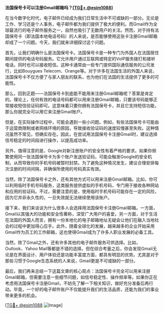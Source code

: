 **法国保号卡可以注册Gmail邮箱吗？[[TG💪+ @esim1088](https://t.me/s/esim1088)]**

在当今数字化时代，电子邮件已经成为我们日常生活中不可或缺的一部分。无论是工作、学习还是个人事务，电子邮件都为我们提供了极大的便利。而Gmail作为全球最流行的电子邮件服务之一，自然也吸引了无数用户的关注。然而，对于持有法国保号卡（即法国本地电话号码）的人来说，是否能够使用这张卡注册Gmail邮箱却成了一个问题。今天，我们就来详细探讨这个问题。

首先，让我们明确什么是法国保号卡。法国保号卡是一种专门为外国人在法国居住期间提供的电话号码服务。它允许用户通过互联网或特定的VoIP服务拨打和接听电话，同时也可以接收短信。这种卡通常由一些专门提供国际通信服务的公司发行，比如Bouygues Telecom、Orange等。对于许多在法国生活的外国人来说，法国保号卡不仅方便了与家人朋友的联系，也为他们在法国的生活提供了更多的可能性。

那么，回到正题——法国保号卡到底能不能用来注册Gmail邮箱呢？答案是肯定的。理论上，任何有效的电话号码都可以用来注册Gmail邮箱，只要该号码能够正常接收短信验证码即可。这意味着只要你拥有法国保号卡，并且它支持短信功能，那么你就完全可以用它来注册Gmail账户。

但是，在实际操作过程中，可能会遇到一些小问题。例如，有些法国保号卡可能由于运营商限制或者网络环境的原因，导致接收验证码的速度较慢甚至失败。这种情况虽然不常见，但确实存在。因此，在尝试用法国保号卡注册Gmail时，建议选择信号稳定的时间段进行操作，以提高成功率。

另外，值得注意的是，Google对新注册账户的安全性有着严格的要求。如果你频繁使用同一张法国保号卡为多个账户发送验证码，可能会触发Google的安全机制，从而导致你的手机号码被暂时封禁。为了避免这种情况发生，建议合理安排每次注册的时间间隔，并确保所使用的号码真实有效。

当然，除了法国保号卡之外，还有其他方式可以用来注册Gmail邮箱。比如，你可以利用临时手机号码服务，这类服务提供虚拟的手机号码，专门用于接收各种网站和应用的验证码。不过，需要注意的是，使用临时手机号码可能存在一定的风险，因为它并非永久性的，一旦失效就无法继续使用该账户。

接下来，我们来谈谈为什么很多人会选择用法国保号卡注册Gmail邮箱。一方面，Gmail以其强大的功能和安全性著称，深受广大用户的喜爱。另一方面，对于生活在法国的外国人而言，拥有一份本地化的电子邮箱地址无疑会让他们在融入当地社会的过程中更加得心应手。此外，随着全球化的发展，越来越多的企业开始采用Gmail作为员工的工作邮箱，这也使得Gmail成为了许多人职业发展的必备工具。

当然，除了Gmail之外，还有许多其他的电子邮件服务可供选择。比如，Outlook、Yahoo Mail等都是不错的选择。但在综合考量之后，你会发现Gmail无论是在界面设计、用户体验还是功能丰富度方面，都具有明显的优势。尤其是对于那些习惯于Google生态系统的人来说，Gmail更是不可或缺的一部分。

最后，我们再来总结一下这篇文章的核心观点：法国保号卡完全可以用来注册Gmail邮箱，但需要注意一些细节问题，如信号稳定性、操作频率等。如果你正在考虑用法国保号卡注册Gmail，不妨先了解一下相关知识，做好充分准备后再行动。毕竟，一个好的电子邮件账户不仅能提升我们的生活品质，还能为我们的事业带来更多的机会。

[[TG💪+ @esim1088](https://t.me/s/esim1088) ![Image](https://i.postimg.cc/4NQfJmqS/Snipaste-2025-05-13-00-14-12.png)]